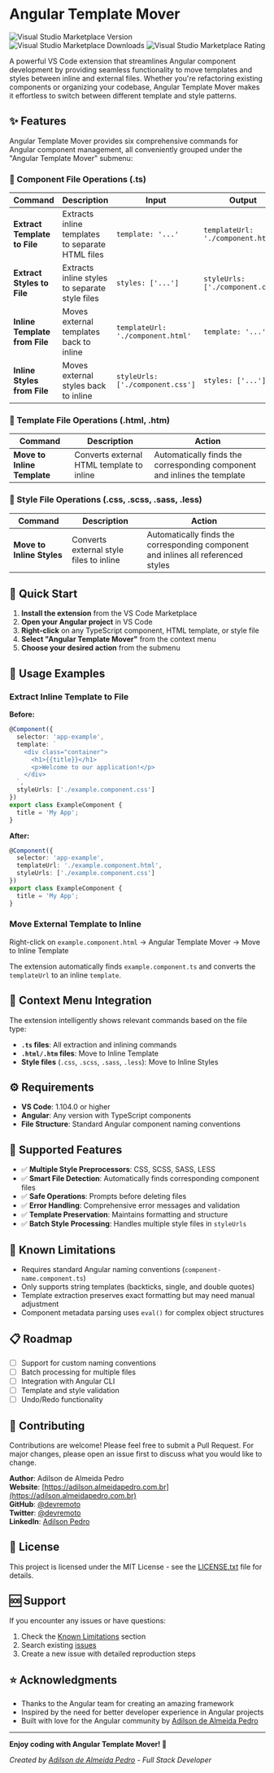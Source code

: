 # Angular Template Mover

![Visual Studio Marketplace Version](https://img.shields.io/visual-studio-marketplace/v/AdilsondeAlmeidaPedro.angular-template-mover?style=flat-square)
![Visual Studio Marketplace Downloads](https://img.shields.io/visual-studio-marketplace/d/AdilsondeAlmeidaPedro.angular-template-mover?style=flat-square)
![Visual Studio Marketplace Rating](https://img.shields.io/visual-studio-marketplace/r/AdilsondeAlmeidaPedro.angular-template-mover?style=flat-square)

A powerful VS Code extension that streamlines Angular component development by providing seamless functionality to move templates and styles between inline and external files. Whether you're refactoring existing components or organizing your codebase, Angular Template Mover makes it effortless to switch between different template and style patterns.

## ✨ Features

Angular Template Mover provides six comprehensive commands for Angular component management, all conveniently grouped under the "Angular Template Mover" submenu:

### 🔧 Component File Operations (.ts)

| Command | Description | Input | Output |
|---------|-------------|--------|--------|
| **Extract Template to File** | Extracts inline templates to separate HTML files | `template: '...'` | `templateUrl: './component.html'` |
| **Extract Styles to File** | Extracts inline styles to separate style files | `styles: ['...']` | `styleUrls: ['./component.css']` |
| **Inline Template from File** | Moves external templates back to inline | `templateUrl: './component.html'` | `template: '...'` |
| **Inline Styles from File** | Moves external styles back to inline | `styleUrls: ['./component.css']` | `styles: ['...']` |

### 📄 Template File Operations (.html, .htm)

| Command | Description | Action |
|---------|-------------|--------|
| **Move to Inline Template** | Converts external HTML template to inline | Automatically finds the corresponding component and inlines the template |

### 🎨 Style File Operations (.css, .scss, .sass, .less)

| Command | Description | Action |
|---------|-------------|--------|
| **Move to Inline Styles** | Converts external style files to inline | Automatically finds the corresponding component and inlines all referenced styles |

## 🚀 Quick Start

1. **Install the extension** from the VS Code Marketplace
2. **Open your Angular project** in VS Code
3. **Right-click** on any TypeScript component, HTML template, or style file
4. **Select "Angular Template Mover"** from the context menu
5. **Choose your desired action** from the submenu

## 📖 Usage Examples

### Extract Inline Template to File

**Before:**
```typescript
@Component({
  selector: 'app-example',
  template: `
    <div class="container">
      <h1>{{title}}</h1>
      <p>Welcome to our application!</p>
    </div>
  `,
  styleUrls: ['./example.component.css']
})
export class ExampleComponent {
  title = 'My App';
}
```

**After:**
```typescript
@Component({
  selector: 'app-example',
  templateUrl: './example.component.html',
  styleUrls: ['./example.component.css']
})
export class ExampleComponent {
  title = 'My App';
}
```

### Move External Template to Inline

Right-click on `example.component.html` → Angular Template Mover → Move to Inline Template

The extension automatically finds `example.component.ts` and converts the `templateUrl` to an inline `template`.

## 🎯 Context Menu Integration

The extension intelligently shows relevant commands based on the file type:

- **`.ts` files**: All extraction and inlining commands
- **`.html/.htm` files**: Move to Inline Template
- **Style files** (`.css`, `.scss`, `.sass`, `.less`): Move to Inline Styles

## ⚙️ Requirements

- **VS Code**: 1.104.0 or higher
- **Angular**: Any version with TypeScript components
- **File Structure**: Standard Angular component naming conventions

## 🔧 Supported Features

- ✅ **Multiple Style Preprocessors**: CSS, SCSS, SASS, LESS
- ✅ **Smart File Detection**: Automatically finds corresponding component files
- ✅ **Safe Operations**: Prompts before deleting files
- ✅ **Error Handling**: Comprehensive error messages and validation
- ✅ **Template Preservation**: Maintains formatting and structure
- ✅ **Batch Style Processing**: Handles multiple style files in `styleUrls`

## 🐛 Known Limitations

- Requires standard Angular naming conventions (`component-name.component.ts`)
- Only supports string templates (backticks, single, and double quotes)
- Template extraction preserves exact formatting but may need manual adjustment
- Component metadata parsing uses `eval()` for complex object structures

## 📋 Roadmap

- [ ] Support for custom naming conventions
- [ ] Batch processing for multiple files
- [ ] Integration with Angular CLI
- [ ] Template and style validation
- [ ] Undo/Redo functionality

## 🤝 Contributing

Contributions are welcome! Please feel free to submit a Pull Request. For major changes, please open an issue first to discuss what you would like to change.

**Author**: Adilson de Almeida Pedro  
**Website**: [https://adilson.almeidapedro.com.br](https://adilson.almeidapedro.com.br)  
**GitHub**: [@devremoto](https://github.com/devremoto)  
**Twitter**: [@devremoto](https://twitter.com/devremoto)  
**LinkedIn**: [Adilson Pedro](https://www.linkedin.com/in/adilsonpedro/)

## 📝 License

This project is licensed under the MIT License - see the [LICENSE.txt](LICENSE.txt) file for details.

## 🆘 Support

If you encounter any issues or have questions:

1. Check the [Known Limitations](#-known-limitations) section
2. Search existing [issues](https://github.com/devremoto/angular-template-mover/issues)
3. Create a new issue with detailed reproduction steps

## ⭐ Acknowledgments

- Thanks to the Angular team for creating an amazing framework
- Inspired by the need for better developer experience in Angular projects
- Built with love for the Angular community by [Adilson de Almeida Pedro](https://github.com/devremoto)

---

**Enjoy coding with Angular Template Mover! 🎉**

*Created by [Adilson de Almeida Pedro](https://adilson.almeidapedro.com.br) - Full Stack Developer*
